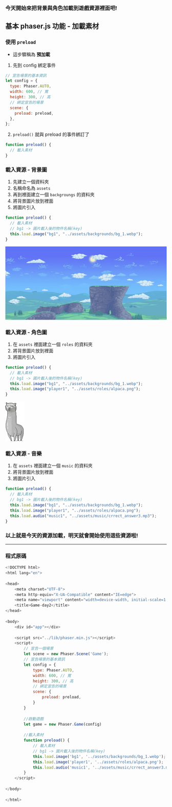 ### 今天開始來把背景與角色加載到遊戲資源裡面吧!

## 基本 phaser.js 功能 - 加載素材

### 使用 `preload`

- 這步驟稱為 **預加載**

1. 先到 config 綁定事件

```javascript
// 宣告場景的基本資訊
let config = {
  type: Phaser.AUTO,
  width: 600, // 寬
  height: 300, // 高
  // 綁定宣告的場景
  scene: {
    preload: preload,
  },
};
```

2. `preload()` 就與 preload 的事件綁訂了

```javascript
function preload() {
  // 載入素材
}
```

### 載入資源 - 背景圖

1. 先建立一個資料夾
2. 名稱命名為 `assets`
3. 再到裡面建立一個 `backgroungs` 的資料夾
4. 將背景圖片放到裡面
5. 將圖片引入

```javascript
function preload() {
  // 載入素材
  // bg1 -> 圖片載入後的物件名稱(key)
  this.load.image("bg1", "../assets/backgrounds/bg_1.webp");
}
```

![mdImg](https://raw.githubusercontent.com/LonelyYeezhiChicken/chicken-personal/main/src/assets/mdImgs/phaser/note/backgrounds/bg_1.webp)

### 載入資源 - 角色圖

1.  在 `assets` 裡面建立一個 `roles` 的資料夾
2.  將背景圖片放到裡面
3.  將圖片引入

```javascript
function preload() {
  // 載入素材
  // bg1 -> 圖片載入後的物件名稱(key)
  this.load.image("bg1", "../assets/backgrounds/bg_1.webp");
  this.load.image("player1", "../assets/roles/alpaca.png");
}
```

![草泥馬圖](https://github.com/LonelyYeezhiChicken/chicken-personal/blob/main/src/assets/mdImgs/phaser/note/roles/alpaca.png?raw=true)

### 載入資源 - 音樂

1.  在 `assets` 裡面建立一個 `music` 的資料夾
2.  將背景圖片放到裡面
3.  將圖片引入

```javascript
function preload() {
  // 載入素材
  // bg1 -> 圖片載入後的物件名稱(key)
  this.load.image("bg1", "../assets/backgrounds/bg_1.webp");
  this.load.image("player1", "../assets/roles/alpaca.png");
  this.load.audio("music1", "../assets/music/crrect_answer3.mp3");
}
```

### 以上就是今天的資源加載，明天就會開始使用這些資源啦!

---

### 程式原碼

```javascript
<!DOCTYPE html>
<html lang="en">

<head>
    <meta charset="UTF-8">
    <meta http-equiv="X-UA-Compatible" content="IE=edge">
    <meta name="viewport" content="width=device-width, initial-scale=1.0">
    <title>Game-day2</title>
</head>

<body>
    <div id="app"></div>

    <script src="../lib/phaser.min.js"></script>
    <script>
        // 宣告一個場景
        let scene = new Phaser.Scene('Game');
        // 宣告場景的基本資訊
        let config = {
            type: Phaser.AUTO,
            width: 600, // 寬
            height: 300, // 高
            // 綁定宣告的場景
            scene: {
                preload: preload,
            }
        }

        //啟動遊戲
        let game = new Phaser.Game(config)

        //載入素材
        function preload() {
            // 載入素材
            // bg1 -> 圖片載入後的物件名稱(key)
            this.load.image('bg1', '../assets/backgrounds/bg_1.webp');
            this.load.image('player1', '../assets/roles/alpaca.png');
            this.load.audio('music1', '../assets/music/crrect_answer3.mp3');
        }
    </script>

</body>

</html>
```
